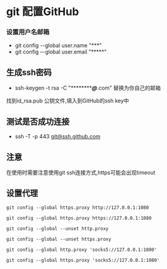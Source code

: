 # git 配置GitHub

### 设置用户名邮箱

* git config --global user.name "***"
* git config –-global user.email "*****"

## 生成ssh密码

* ssh-keygen -t rsa -C "***********@***.com" 替换为你自己的邮箱

找到id_rsa.pub 公钥文件,填入到GitHub的ssh key中
## 测试是否成功连接  
* ssh -T -p 443 git@ssh.github.com

## 注意
在使用时需要注意使用git ssh连接方式,https可能会出现timeout



## 设置代理

```
git config --global https.proxy http://127.0.0.1:1080

git config --global https.proxy https://127.0.0.1:1080

git config --global --unset http.proxy

git config --global --unset https.proxy

git config --global http.proxy 'socks5://127.0.0.1:1080'

git config --global https.proxy 'socks5://127.0.0.1:1080'
```

